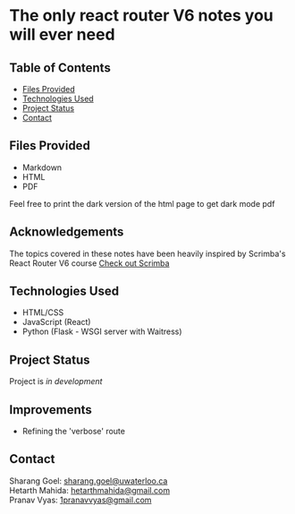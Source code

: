 # The only react router V6 notes you will ever need 

## Table of Contents
* [Files Provided](#files-provided)
* [Technologies Used](#technologies-used)
* [Project Status](#project-status)
* [Contact](#contact)
<!-- * [License](#license) -->

## Files Provided
- Markdown
- HTML
- PDF
<p>Feel free to print the dark version of the html page to get dark mode pdf</p>

## Acknowledgements
The topics covered in these notes have been heavily inspired by Scrimba's React Router V6 course
<a href="https://scrimba.com/learn/reactrouter6">Check out Scrimba</a>
## Technologies Used
- HTML/CSS
- JavaScript (React)
- Python (Flask - WSGI server with Waitress)


## Project Status
Project is *in development*

## Improvements
- Refining the 'verbose' route


## Contact
Sharang Goel: sharang.goel@uwaterloo.ca \
Hetarth Mahida: hetarthmahida@gmail.com \
Pranav Vyas: 1pranavvyas@gmail.com
